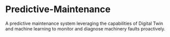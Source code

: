 # Predictive-Maintenance
A predictive maintenance system leveraging the capabilities of Digital Twin and machine learning to monitor and diagnose machinery faults proactively.
